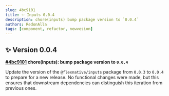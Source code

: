 ```yaml
---
slug: 4bc9101
title: ✨ Inputs 0.0.4
description: chore(inputs) bump package version to `0.0.4`
authors: RedonAlla
tags: [component, refactor, newvesion]
---
```


## ✨ Version 0.0.4

**[#4bc9101](https://github.com/RedonAlla/flexnative/commit/4bc9101) chore(inputs): bump package version to `0.0.4`**

Update the version of the `@flexnative/inputs` package from `0.0.3` to `0.0.4` to prepare for a new release. No functional changes were made, but this ensures that downstream dependencies can distinguish this iteration from previous ones.

